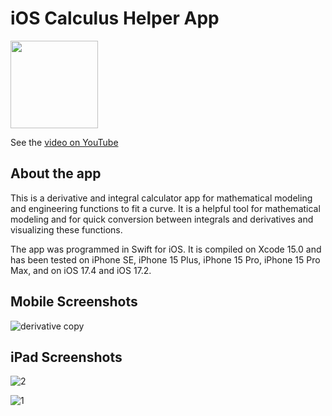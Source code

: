 # iOS Calculus Helper App 

<p align="left">
  <img src="https://github.com/sheraadams/iOS-Calculus-App/assets/110789514/c87c7675-8aa5-4258-bf7e-f2d18b8ee9d5" width="140">
</p>

See the [video on YouTube](https://youtu.be/T0gbPCSu9iw)

## About the app

This is a derivative and integral calculator app for mathematical modeling and engineering functions to fit a curve. It is a helpful tool for mathematical modeling and for quick conversion between integrals and derivatives and visualizing these functions. 

The app was programmed in Swift for iOS. It is compiled on Xcode 15.0 and has been tested on iPhone SE, iPhone 15 Plus, iPhone 15 Pro, iPhone 15 Pro Max, and on iOS 17.4 and iOS 17.2.

## Mobile Screenshots

![derivative copy](https://github.com/sheraadams/iOS-Calculus-App/assets/110789514/33ae4a9f-457b-4b54-9feb-c97b8e25e8ed)

## iPad Screenshots

![2](https://github.com/sheraadams/iOS-Calculus-App/assets/110789514/146bdef0-d038-47ee-97e2-4080ed838d1a)

![1](https://github.com/sheraadams/iOS-Calculus-App/assets/110789514/0f211f19-26dc-416f-a76b-827a21c197df)
